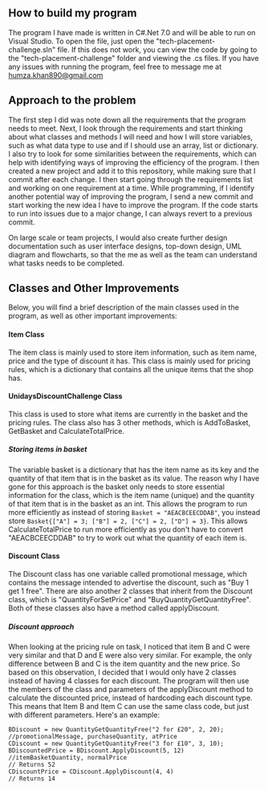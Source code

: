 ## How to build my program ###
The program I have made is written in C#.Net 7.0 and will be able to run on Visual Studio. To open the file, just open the "tech-placement-challenge.sln" file. If this does not work, you can view the code by going to the "tech-placement-challenge" folder and viewing the .cs files. If you have any issues with running the program, feel free to message me at humza.khan890@gmail.com

## Approach to the problem ##
The first step I did was note down all the requirements that the program needs to meet. Next, I look through the requirements and start thinking about what classes and methods I will need and how I will store variables, such as what data type to use and if I should use an array, list or dictionary. I also try to look for some similarities between the requirements, which can help with identifying ways of improving the efficiency of the program. I then created a new project and add it to this repository, while making sure that I commit after each change. I then start going through the requirements list and working on one requirement at a time. While programming, if I identify another potential way of improving the program, I send a new commit and start working the new idea I have to improve the program. If the code starts to run into issues due to a major change, I can always revert to a previous commit.

On large scale or team projects, I would also create further design documentation such as user interface designs, top-down design, UML diagram and flowcharts, so that the me as well as the team can understand what tasks needs to be completed.

## Classes and Other Improvements ##
Below, you will find a brief description of the main classes used in the program, as well as other important improvements:

#### **Item Class** ####
The item class is mainly used to store item information, such as item name, price and the type of discount it has. This class is mainly used for pricing rules, which is a dictionary that contains all the unique items that the shop has.

#### **UnidaysDiscountChallenge Class** ####
This class is used to store what items are currently in the basket and the pricing rules. The class also has 3 other methods, which is AddToBasket, GetBasket and CalculateTotalPrice.

##### Storing items in basket #####
The variable basket is a dictionary that has the item name as its key and the quantity of that item that is in the basket as its value. The reason why I have gone for this approach is the basket only needs to store essential information for the class, which is the item name (unique) and the quantity of that item that is in the basket as an int. This allows the program to run more efficiently as instead of storing ```Basket = "AEACBCEECDDAB"```, you instead store ```Basket{["A"] = 3; ["B"] = 2, ["C"] = 2, ["D"] = 3}```. This allows CalculateTotalPrice to run more efficiently as you don't have to convert "AEACBCEECDDAB" to try to work out what the quantity of each item is.

#### **Discount Class** ####
The Discount class has one variable called promotional message, which contains the message intended to advertise the discount, such as "Buy 1 get 1 free". There are also another 2 classes that inherit from the Discount class, which is "QuantityForSetPrice" and "BuyQuantityGetQuantityFree". Both of these classes also have a method called applyDiscount.

##### Discount approach #####
When looking at the pricing rule on task, I noticed that item B and C were very similar and that D and E were also very similar. For example, the only difference between B and C is the item quantity and the new price. So based on this observation, I decided that I would only have 2 classes instead of having 4 classes for each discount. The program will then use the members of the class and parameters of the applyDiscount method to calculate the discounted price, instead of hardcoding each discount type. This means that Item B and Item C can use the same class code, but just with different parameters. Here's an example:

```
BDiscount = new QuantityGetQuantityFree("2 for £20", 2, 20); //promotionalMessage, purchaseQuantity, atPrice 
CDiscount = new QuantityGetQuantityFree("3 for £10", 3, 10);
BDiscountedPrice = BDiscount.ApplyDiscount(5, 12) //itemBasketQuantity, normalPrice
// Returns 52
CDiscountPrice = CDiscount.ApplyDiscount(4, 4)
// Returns 14
```
